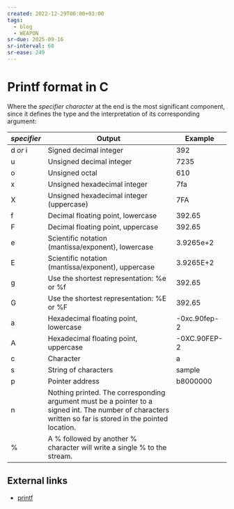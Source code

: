 ```yaml
---
created: 2022-12-29T00:00+03:00
tags:
  - blog
  - WEAPON
sr-due: 2025-09-16
sr-interval: 68
sr-ease: 249
---
```


# Printf format in C

Where the _specifier character_ at the end is the most significant component, since it defines the type and the interpretation of its corresponding argument:

| _specifier_ | Output | Example |
| --- | --- | --- |
| d _or_ i | Signed decimal integer | 392 |
| u | Unsigned decimal integer | 7235 |
| o | Unsigned octal | 610 |
| x | Unsigned hexadecimal integer | 7fa |
| X | Unsigned hexadecimal integer (uppercase) | 7FA |
| f | Decimal floating point, lowercase | 392.65 |
| F | Decimal floating point, uppercase | 392.65 |
| e | Scientific notation (mantissa/exponent), lowercase | 3.9265e+2 |
| E | Scientific notation (mantissa/exponent), uppercase | 3.9265E+2 |
| g | Use the shortest representation: %e or %f | 392.65 |
| G | Use the shortest representation: %E or %F | 392.65 |
| a | Hexadecimal floating point, lowercase | -0xc.90fep-2 |
| A | Hexadecimal floating point, uppercase | -0XC.90FEP-2 |
| c | Character | a |
| s | String of characters | sample |
| p | Pointer address | b8000000 |
| n | Nothing printed. The corresponding argument must be a pointer to a signed int. The number of characters written so far is stored in the pointed location. 
| % | A % followed by another % character will write a single % to the stream. 

## External links

- [printf](https://www.cplusplus.com/reference/cstdio/printf/)
